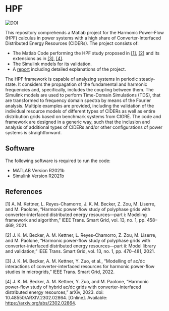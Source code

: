 # HPF

[![DOI](https://zenodo.org/badge/599111648.svg)](https://zenodo.org/badge/latestdoi/599111648)

This repository comprehends a Matlab project for the Harmonic Power-Flow (HPF) calculus in power systems with a high share of Converter-Interfaced Distributed Energy Resources (CIDERs). The project consists of:

* The Matlab Code performing the HPF study proposed in [[1]](#1), [[2]](#2) and its extensions as in [[3]](#3), [[4]](#4).
* The Simulink models for its validation.
* A [report](https://github.com/DESL-EPFL/HPF/files/10707231/Report.pdf) including detailed explanations of the project.

The HPF framework is capable of analyzing systems in periodic steady-state. It considers the propagation of the fundamental and harmonic frequencies and, specifically, includes the coupling between them. The Simulink models are used to perform Time-Domain Simulations (TDS), that are transformed to frequency domain spectra by means of the Fourier analysis. 
Multiple examples are provided, including the validation of the individual resource models of different types of CIDERs as well as entire distribution grids based on benchmark systems from CIGRÉ. The code and framework are designed in a generic way, such that the inclusion and analysis of additional types of CIDERs and/or other configurations of power systems is straightforward.

## Software

The following software is required to run the code:
* MATLAB Version R2021b
* Simulink Version R2021b


## References
<a id="1">[1]</a>
A. M. Kettner, L. Reyes-Chamorro, J. K. M. Becker, Z. Zou, M. Liserre, and M. Paolone, “Harmonic power-flow study of polyphase grids with converter-interfaced distributed energy resources—part i: Modeling framework and algorithm,” IEEE Trans. Smart Grid, vol. 13, no. 1, pp. 458–469, 2021.

<a id="2">[2]</a>
J. K. M. Becker, A. M. Kettner, L. Reyes-Chamorro, Z. Zou, M. Liserre, and M. Paolone, “Harmonic power-flow study of polyphase grids with converter-interfaced distributed energy resources—part ii: Model library and validation,” IEEE Trans. Smart Grid, vol. 13, no. 1, pp. 470–481, 2021.

<a id="3">[3]</a>
J. K. M. Becker, A. M. Kettner, Y. Zuo, et al., “Modelling of ac/dc interactions of converter-interfaced resources for harmonic power-flow studies in microgrids,” IEEE Trans. Smart Grid, 2022.

<a id="4">[4]</a>
J. K. M. Becker, A. M. Kettner, Y. Zuo, and M. Paolone, “Harmonic power-flow study of hybrid ac/dc grids with converter-interfaced distributed energy resources,” arXiv, 2023. doi: 10.48550/ARXIV.2302.02864. [Online]. Available: https://arxiv.org/abs/2302.02864.
